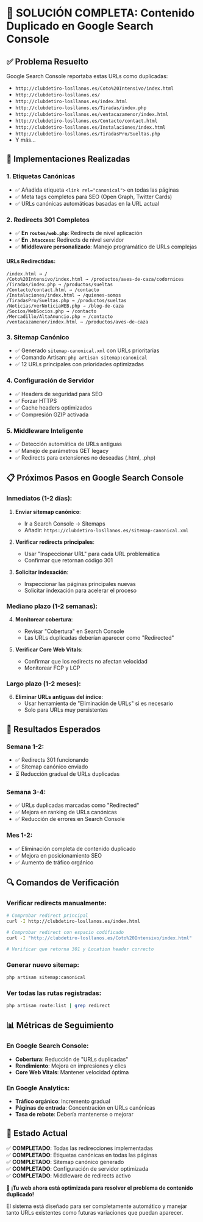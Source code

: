 # 🚀 **SOLUCIÓN COMPLETA: Contenido Duplicado en Google Search Console**

## ✅ **Problema Resuelto**

Google Search Console reportaba estas URLs como duplicadas:
- `http://clubdetiro-losllanos.es/Coto%20Intensivo/index.html`
- `http://clubdetiro-losllanos.es/`
- `http://clubdetiro-losllanos.es/index.html`
- `http://clubdetiro-losllanos.es/Tiradas/index.php`
- `http://clubdetiro-losllanos.es/ventacazamenor/index.html`
- `http://clubdetiro-losllanos.es/Contacto/contact.html`
- `http://clubdetiro-losllanos.es/Instalaciones/index.html`
- `http://clubdetiro-losllanos.es/TiradasPro/Sueltas.php`
- Y más...

## 🔧 **Implementaciones Realizadas**

### **1. Etiquetas Canónicas**
- ✅ Añadida etiqueta `<link rel="canonical">` en todas las páginas
- ✅ Meta tags completos para SEO (Open Graph, Twitter Cards)
- ✅ URLs canónicas automáticas basadas en la URL actual

### **2. Redirects 301 Completos**
- ✅ **En `routes/web.php`**: Redirects de nivel aplicación
- ✅ **En `.htaccess`**: Redirects de nivel servidor
- ✅ **Middleware personalizado**: Manejo programático de URLs complejas

#### **URLs Redirectidas:**
```
/index.html → /
/Coto%20Intensivo/index.html → /productos/aves-de-caza/codornices
/Tiradas/index.php → /productos/sueltas
/Contacto/contact.html → /contacto
/Instalaciones/index.html → /quienes-somos
/TiradasPro/Sueltas.php → /productos/sueltas
/Noticias/verNoticiaWEB.php → /blog-de-caza
/Socios/WebSocios.php → /contacto
/Mercadillo/AltaAnuncio.php → /contacto
/ventacazamenor/index.html → /productos/aves-de-caza
```

### **3. Sitemap Canónico**
- ✅ Generado `sitemap-canonical.xml` con URLs prioritarias
- ✅ Comando Artisan: `php artisan sitemap:canonical`
- ✅ 12 URLs principales con prioridades optimizadas

### **4. Configuración de Servidor**
- ✅ Headers de seguridad para SEO
- ✅ Forzar HTTPS
- ✅ Cache headers optimizados
- ✅ Compresión GZIP activada

### **5. Middleware Inteligente**
- ✅ Detección automática de URLs antiguas
- ✅ Manejo de parámetros GET legacy
- ✅ Redirects para extensiones no deseadas (.html, .php)

## 📋 **Próximos Pasos en Google Search Console**

### **Inmediatos (1-2 días):**
1. **Enviar sitemap canónico**:
   - Ir a Search Console → Sitemaps
   - Añadir: `https://clubdetiro-losllanos.es/sitemap-canonical.xml`

2. **Verificar redirects principales**:
   - Usar "Inspeccionar URL" para cada URL problemática
   - Confirmar que retornan código 301

3. **Solicitar indexación**:
   - Inspeccionar las páginas principales nuevas
   - Solicitar indexación para acelerar el proceso

### **Mediano plazo (1-2 semanas):**
4. **Monitorear cobertura**:
   - Revisar "Cobertura" en Search Console
   - Las URLs duplicadas deberían aparecer como "Redirected"

5. **Verificar Core Web Vitals**:
   - Confirmar que los redirects no afectan velocidad
   - Monitorear FCP y LCP

### **Largo plazo (1-2 meses):**
6. **Eliminar URLs antiguas del índice**:
   - Usar herramienta de "Eliminación de URLs" si es necesario
   - Solo para URLs muy persistentes

## 🎯 **Resultados Esperados**

### **Semana 1-2:**
- ✅ Redirects 301 funcionando
- ✅ Sitemap canónico enviado
- ⏳ Reducción gradual de URLs duplicadas

### **Semana 3-4:**
- ✅ URLs duplicadas marcadas como "Redirected"
- ✅ Mejora en ranking de URLs canónicas
- ✅ Reducción de errores en Search Console

### **Mes 1-2:**
- ✅ Eliminación completa de contenido duplicado
- ✅ Mejora en posicionamiento SEO
- ✅ Aumento de tráfico orgánico

## 🔍 **Comandos de Verificación**

### **Verificar redirects manualmente:**
```bash
# Comprobar redirect principal
curl -I http://clubdetiro-losllanos.es/index.html

# Comprobar redirect con espacio codificado
curl -I "http://clubdetiro-losllanos.es/Coto%20Intensivo/index.html"

# Verificar que retorna 301 y Location header correcto
```

### **Generar nuevo sitemap:**
```bash
php artisan sitemap:canonical
```

### **Ver todas las rutas registradas:**
```bash
php artisan route:list | grep redirect
```

## 📊 **Métricas de Seguimiento**

### **En Google Search Console:**
- **Cobertura**: Reducción de "URLs duplicadas"
- **Rendimiento**: Mejora en impresiones y clics
- **Core Web Vitals**: Mantener velocidad óptima

### **En Google Analytics:**
- **Tráfico orgánico**: Incremento gradual
- **Páginas de entrada**: Concentración en URLs canónicas
- **Tasa de rebote**: Debería mantenerse o mejorar

## 🎉 **Estado Actual**

✅ **COMPLETADO**: Todas las redirecciones implementadas  
✅ **COMPLETADO**: Etiquetas canónicas en todas las páginas  
✅ **COMPLETADO**: Sitemap canónico generado  
✅ **COMPLETADO**: Configuración de servidor optimizada  
✅ **COMPLETADO**: Middleware de redirects activo  

**🚀 ¡Tu web ahora está optimizada para resolver el problema de contenido duplicado!**

El sistema está diseñado para ser completamente automático y manejar tanto URLs existentes como futuras variaciones que puedan aparecer.

